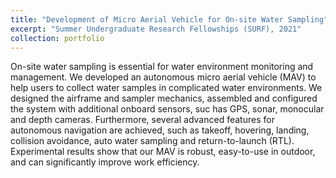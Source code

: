 ```yaml
---
title: "Development of Micro Aerial Vehicle for On-site Water Sampling"
excerpt: "Summer Undergraduate Research Fellowships (SURF), 2021"
collection: portfolio
---
```


On-site water sampling is essential for water environment monitoring and management. We developed an autonomous micro aerial vehicle (MAV) to help users to collect water samples in complicated water environments. We designed the airframe and sampler mechanics, assembled and configured the system with additional onboard sensors, suc has GPS, sonar, monocular and depth cameras. Furthermore, several advanced features for autonomous navigation are achieved, such as takeoff, hovering, landing, collision avoidance, auto water sampling and return-to-launch (RTL). Experimental results show that our MAV is robust, easy-to-use in outdoor, and can significantly improve work efficiency.
